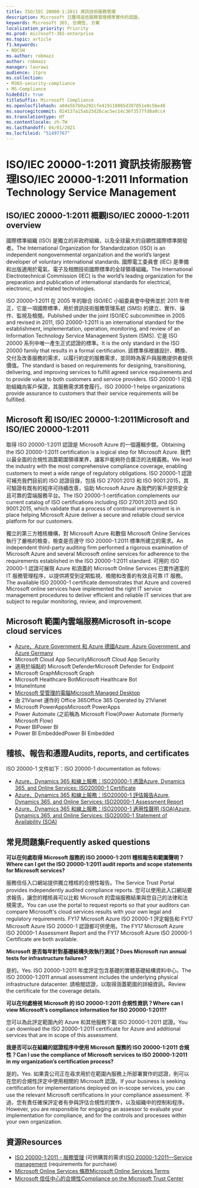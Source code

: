 ```yaml
---
title: ISO/IEC 20000-1:2011 資訊技術服務管理
description: Microsoft 已獲得這些服務管理標準實作的認證。
keywords: Microsoft 365, 合規性, 方案
localization_priority: Priority
ms.prod: microsoft-365-enterprise
ms.topic: article
f1.keywords:
- NOCSH
ms.author: robmazz
author: robmazz
manager: laurawi
audience: itpro
ms.collection:
- M365-security-compliance
- MS-Compliance
hideEdit: true
titleSuffix: Microsoft Compliance
ms.openlocfilehash: a04e5b7b0a292cfe419118085d387051e0c56e48
ms.sourcegitcommit: 024137a15ab23d26cac5ec14c36f3577fd8a0cc4
ms.translationtype: HT
ms.contentlocale: zh-TW
ms.lasthandoff: 04/01/2021
ms.locfileid: "51497767"
---
```

# <a name="isoiec-20000-12011-information-technology-service-management"></a><span data-ttu-id="ac47f-104">ISO/IEC 20000-1:2011 資訊技術服務管理</span><span class="sxs-lookup"><span data-stu-id="ac47f-104">ISO/IEC 20000-1:2011 Information Technology Service Management</span></span>

## <a name="isoiec-20000-12011-overview"></a><span data-ttu-id="ac47f-105">ISO/IEC 20000-1:2011 概觀</span><span class="sxs-lookup"><span data-stu-id="ac47f-105">ISO/IEC 20000-1:2011 overview</span></span>

<span data-ttu-id="ac47f-106">國際標準組織 (ISO) 是獨立的非政府組織，以及全球最大的自願性國際標準開發者。</span><span class="sxs-lookup"><span data-stu-id="ac47f-106">The International Organization for Standardization (ISO) is an independent nongovernmental organization and the world’s largest developer of voluntary international standards.</span></span> <span data-ttu-id="ac47f-107">國際電工委員會 (IEC) 是準備和出版適用於電氣、電子及相關技術國際標準的全球領導組織。</span><span class="sxs-lookup"><span data-stu-id="ac47f-107">The International Electrotechnical Commission (IEC) is the world’s leading organization for the preparation and publication of international standards for electrical, electronic, and related technologies.</span></span>  
  
<span data-ttu-id="ac47f-108">ISO 20000-1:2011 在 2005 年的聯合 ISO/IEC 小組委員會中發佈並於 2011 年修正，它是一項國際標準，用於資訊技術服務管理系統 (SMS) 的建立、實作、操作、監視及檢閱。</span><span class="sxs-lookup"><span data-stu-id="ac47f-108">Published under the joint ISO/IEC subcommittee in 2005 and revised in 2011, ISO 20000-1:2011 is an international standard for the establishment, implementation, operation, monitoring, and review of an Information Technology Service Management System (SMS).</span></span> <span data-ttu-id="ac47f-109">它是 ISO 20000 系列中唯一產生正式認證的標準。</span><span class="sxs-lookup"><span data-stu-id="ac47f-109">It is the only standard in the ISO 20000 family that results in a formal certification.</span></span> <span data-ttu-id="ac47f-110">該標準係根據設計、轉換、交付及改善服務的需求，以履行約定的服務需求，並同時為客戶與服務提供者提供價值。</span><span class="sxs-lookup"><span data-stu-id="ac47f-110">The standard is based on requirements for designing, transitioning, delivering, and improving services to fulfill agreed service requirements and to provide value to both customers and service providers.</span></span> <span data-ttu-id="ac47f-111">ISO 20000-1 可協助組織向客戶保證，其服務需求將會履行。</span><span class="sxs-lookup"><span data-stu-id="ac47f-111">ISO 20000-1 helps organizations provide assurance to customers that their service requirements will be fulfilled.</span></span>

## <a name="microsoft-and-isoiec-20000-12011"></a><span data-ttu-id="ac47f-112">Microsoft 和 ISO/IEC 20000-1:2011</span><span class="sxs-lookup"><span data-stu-id="ac47f-112">Microsoft and ISO/IEC 20000-1:2011</span></span>

<span data-ttu-id="ac47f-113">取得 ISO 20000-1:2011 認證是 Microsoft Azure 的一個邏輯步驟。</span><span class="sxs-lookup"><span data-stu-id="ac47f-113">Obtaining the ISO 20000-1:2011 certification is a logical step for Microsoft Azure.</span></span> <span data-ttu-id="ac47f-114">我們以最全面的合規性涵蓋範圍領導業界，讓客戶能夠符合廣泛的法規義務。</span><span class="sxs-lookup"><span data-stu-id="ac47f-114">We lead the industry with the most comprehensive compliance coverage, enabling customers to meet a wide range of regulatory obligations.</span></span> <span data-ttu-id="ac47f-115">ISO 20000-1 認證可補充我們目前的 ISO 認證目錄，包括 ISO 27001:2013 和 ISO 9001:2015，其可驗證有既有的程序可持續改善，協助 Microsoft Azure 為我們的客戶提供安全且可靠的雲端服務平台。</span><span class="sxs-lookup"><span data-stu-id="ac47f-115">The ISO 20000-1 certification complements our current catalog of ISO certifications including ISO 27001:2013 and ISO 9001:2015, which validate that a process of continual improvement is in place helping Microsoft Azure deliver a secure and reliable cloud service platform for our customers.</span></span>  
  
<span data-ttu-id="ac47f-116">獨立的第三方稽核機構，對 Microsoft Azure 和數個 Microsoft Online Services 執行了嚴格的檢查，檢查是否遵守 ISO 20000-1:2011 標準所建立的需求。</span><span class="sxs-lookup"><span data-stu-id="ac47f-116">An independent third-party auditing firm performed a rigorous examination of Microsoft Azure and several Microsoft online services for adherence to the requirements established in the ISO 20000-1:2011 standard.</span></span> <span data-ttu-id="ac47f-117">可用的 ISO 20000-1 認證可展現 Azure 和涵蓋的 Microsoft Online Services 已實作適當的 IT 服務管理程序，以提供將受到定期監視、檢閱和改善的有效且可靠 IT 服務。</span><span class="sxs-lookup"><span data-stu-id="ac47f-117">The available ISO 20000-1 certificate demonstrates that Azure and covered Microsoft online services have implemented the right IT service management procedures to deliver efficient and reliable IT services that are subject to regular monitoring, review, and improvement.</span></span>

## <a name="microsoft-in-scope-cloud-services"></a><span data-ttu-id="ac47f-118">Microsoft 範圍內雲端服務</span><span class="sxs-lookup"><span data-stu-id="ac47f-118">Microsoft in-scope cloud services</span></span>

- [<span data-ttu-id="ac47f-119">Azure、Azure Government 和 Azure 德國</span><span class="sxs-lookup"><span data-stu-id="ac47f-119">Azure, Azure Government, and Azure Germany</span></span>](https://aka.ms/AzureCompliance)
- <span data-ttu-id="ac47f-120">Microsoft Cloud App Security</span><span class="sxs-lookup"><span data-stu-id="ac47f-120">Microsoft Cloud App Security</span></span>
- <span data-ttu-id="ac47f-121">適用於端點的 Microsoft Defender</span><span class="sxs-lookup"><span data-stu-id="ac47f-121">Microsoft Defender for Endpoint</span></span>
- <span data-ttu-id="ac47f-122">Microsoft Graph</span><span class="sxs-lookup"><span data-stu-id="ac47f-122">Microsoft Graph</span></span>
- <span data-ttu-id="ac47f-123">Microsoft Healthcare Bot</span><span class="sxs-lookup"><span data-stu-id="ac47f-123">Microsoft Healthcare Bot</span></span>
- <span data-ttu-id="ac47f-124">Intune</span><span class="sxs-lookup"><span data-stu-id="ac47f-124">Intune</span></span>
- [<span data-ttu-id="ac47f-125">Microsoft 受管理的電腦</span><span class="sxs-lookup"><span data-stu-id="ac47f-125">Microsoft Managed Desktop</span></span>](/microsoft-365/managed-desktop/intro/compliance)
- <span data-ttu-id="ac47f-126">由 21Vianet 運作的 Office 365</span><span class="sxs-lookup"><span data-stu-id="ac47f-126">Office 365 Operated by 21Vianet</span></span>
- <span data-ttu-id="ac47f-127">Microsoft PowerApps</span><span class="sxs-lookup"><span data-stu-id="ac47f-127">Microsoft PowerApps</span></span>
- <span data-ttu-id="ac47f-128">Power Automate (之前稱為 Microsoft Flow)</span><span class="sxs-lookup"><span data-stu-id="ac47f-128">Power Automate (formerly Microsoft Flow)</span></span>
- <span data-ttu-id="ac47f-129">Power BI</span><span class="sxs-lookup"><span data-stu-id="ac47f-129">Power BI</span></span>
- <span data-ttu-id="ac47f-130">Power BI Embedded</span><span class="sxs-lookup"><span data-stu-id="ac47f-130">Power BI Embedded</span></span>

## <a name="audits-reports-and-certificates"></a><span data-ttu-id="ac47f-131">稽核、報告和憑證</span><span class="sxs-lookup"><span data-stu-id="ac47f-131">Audits, reports, and certificates</span></span>

<span data-ttu-id="ac47f-132">ISO 20000-1 文件如下：</span><span class="sxs-lookup"><span data-stu-id="ac47f-132">ISO 20000-1 documentation as follows:</span></span>

- [<span data-ttu-id="ac47f-133">Azure、Dynamics 365 和線上服務：ISO20000-1 憑證</span><span class="sxs-lookup"><span data-stu-id="ac47f-133">Azure, Dynamics 365, and Online Services: ISO20000-1 Certificate</span></span>](https://aka.ms/azureiso200001cert)
- [<span data-ttu-id="ac47f-134">Azure、Dynamics 365 和線上服務：ISO20000-1 評估報告</span><span class="sxs-lookup"><span data-stu-id="ac47f-134">Azure, Dynamics 365, and Online Services: ISO20000-1 Assessment Report</span></span>](https://aka.ms/azureiso200001report)
- [<span data-ttu-id="ac47f-135">Azure、Dynamics 365 和線上服務：ISO20000-1 適用性聲明 (SOA)</span><span class="sxs-lookup"><span data-stu-id="ac47f-135">Azure, Dynamics 365, and Online Services: ISO20000-1 Statement of Availability (SOA)</span></span>](https://aka.ms/azureiso200001soa)

## <a name="frequently-asked-questions"></a><span data-ttu-id="ac47f-136">常見問題集</span><span class="sxs-lookup"><span data-stu-id="ac47f-136">Frequently asked questions</span></span>

<span data-ttu-id="ac47f-137">**可以在何處取得 Microsoft 服務的 ISO 20000-1:2011 稽核報告和範圍聲明？**</span><span class="sxs-lookup"><span data-stu-id="ac47f-137">**Where can I get the ISO 20000-1:2011 audit reports and scope statements for Microsoft services?**</span></span>

<span data-ttu-id="ac47f-138">服務信任入口網站提供獨立稽核的合規性報告。</span><span class="sxs-lookup"><span data-stu-id="ac47f-138">The Service Trust Portal provides independently audited compliance reports.</span></span> <span data-ttu-id="ac47f-139">您可以使用此入口網站要求報告，讓您的稽核員可以比較 Microsoft 的雲端服務結果與您自己的法律和法規需求。</span><span class="sxs-lookup"><span data-stu-id="ac47f-139">You can use the portal to request reports so that your auditors can compare Microsoft's cloud services results with your own legal and regulatory requirements.</span></span> <span data-ttu-id="ac47f-140">FY17 Microsoft Azure ISO 20000-1 評定報告和 FY17 Microsoft Azure ISO 20000-1 認證都可供使用。</span><span class="sxs-lookup"><span data-stu-id="ac47f-140">The FY17 Microsoft Azure ISO 20000-1 Assessment Report and the FY17 Microsoft Azure ISO 20000-1 Certificate are both available.</span></span>

<span data-ttu-id="ac47f-141">**Microsoft 是否每年針對基礎結構失敗執行測試？**</span><span class="sxs-lookup"><span data-stu-id="ac47f-141">**Does Microsoft run annual tests for infrastructure failures?**</span></span>

<span data-ttu-id="ac47f-142">是的。</span><span class="sxs-lookup"><span data-stu-id="ac47f-142">Yes.</span></span> <span data-ttu-id="ac47f-143">ISO 20000-1:2011 年度評定包含基礎的實體基礎結構資料中心。</span><span class="sxs-lookup"><span data-stu-id="ac47f-143">The ISO 20000-1:2011 annual assessment includes the underlying physical infrastructure datacenter.</span></span> <span data-ttu-id="ac47f-144">請檢閱認證，以取得涵蓋範圍的詳細資訊。</span><span class="sxs-lookup"><span data-stu-id="ac47f-144">Review the certificate for the coverage details.</span></span>

<span data-ttu-id="ac47f-145">**可以在何處檢視 Microsoft 的 ISO 20000-1:2011 合規性資訊？**</span><span class="sxs-lookup"><span data-stu-id="ac47f-145">**Where can I view Microsoft’s compliance information for ISO 20000-1:2011?**</span></span>

<span data-ttu-id="ac47f-146">您可以為此評定範圍內的 Azure 和其他服務下載 ISO 20000-1:2011 認證。</span><span class="sxs-lookup"><span data-stu-id="ac47f-146">You can download the ISO 20000-1:2011 certificate for Azure and additional services that are in scope of this assessment.</span></span>

<span data-ttu-id="ac47f-147">**我是否可以在組織的認證程序中使用 Microsoft 服務的 ISO 20000-1:2011 合規性？**</span><span class="sxs-lookup"><span data-stu-id="ac47f-147">**Can I use the compliance of Microsoft services to ISO 20000-1:2011 in my organization’s certification process?**</span></span>

<span data-ttu-id="ac47f-148">是的。</span><span class="sxs-lookup"><span data-stu-id="ac47f-148">Yes.</span></span> <span data-ttu-id="ac47f-149">如果貴公司正在尋求用於在範圍內服務上所部署實作的認證，則可以在您的合規性評定中使用相關的 Microsoft 認證。</span><span class="sxs-lookup"><span data-stu-id="ac47f-149">If your business is seeking certification for implementations deployed on in-scope services, you can use the relevant Microsoft certifications in your compliance assessment.</span></span> <span data-ttu-id="ac47f-150">不過，您有責任確保評定者有參與評估合規性的實作，以及組織中的控制和程序。</span><span class="sxs-lookup"><span data-stu-id="ac47f-150">However, you are responsible for engaging an assessor to evaluate your implementation for compliance, and for the controls and processes within your own organization.</span></span>

## <a name="resources"></a><span data-ttu-id="ac47f-151">資源</span><span class="sxs-lookup"><span data-stu-id="ac47f-151">Resources</span></span>

- <span data-ttu-id="ac47f-152">[ISO 20000-1:2011 - 服務管理](https://www.iso.org/standard/51986.html) (可供購買的需求)</span><span class="sxs-lookup"><span data-stu-id="ac47f-152">[ISO 20000-1:2011—Service management](https://www.iso.org/standard/51986.html) (requirements for purchase)</span></span>
- [<span data-ttu-id="ac47f-153">Microsoft Online Services 條款</span><span class="sxs-lookup"><span data-stu-id="ac47f-153">Microsoft Online Services Terms</span></span>](https://aka.ms/Online-Services-Terms)
- [<span data-ttu-id="ac47f-154">Microsoft 信任中心的合規性</span><span class="sxs-lookup"><span data-stu-id="ac47f-154">Compliance on the Microsoft Trust Center</span></span>](https://www.microsoft.com/trust-center/compliance/compliance-overview)
